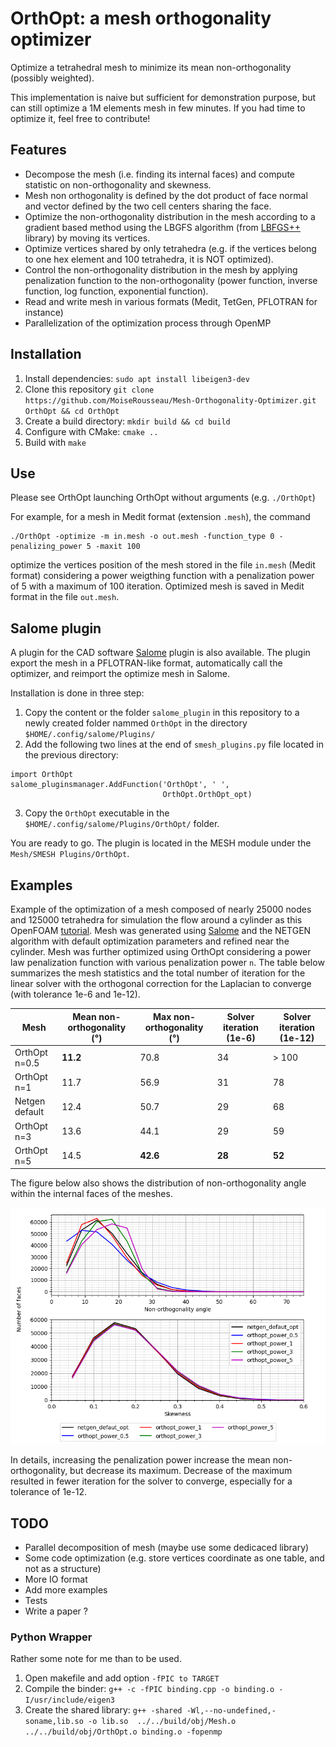 # OrthOpt: a mesh orthogonality optimizer

Optimize a tetrahedral mesh to minimize its mean non-orthogonality (possibly weighted).

This implementation is naive but sufficient for demonstration purpose, but can still optimize a 1M elements mesh in few minutes.
If you had time to optimize it, feel free to contribute!


## Features

* Decompose the mesh (i.e. finding its internal faces) and compute statistic on non-orthogonality and skewness.
* Mesh non orthogonality is defined by the dot product of face normal and vector defined by the two cell centers sharing the face.
* Optimize the non-orthogonality distribution in the mesh according to a gradient based method using the LBGFS algorithm (from [LBFGS++](https://lbfgspp.statr.me/) library) by moving its vertices.
* Optimize vertices shared by only tetrahedra (e.g. if the vertices belong to one hex element and 100 tetrahedra, it is NOT optimized).
* Control the non-orthogonality distribution in the mesh by applying penalization function to the non-orthogonality (power function, inverse function, log function, exponential function).
* Read and write mesh in various formats (Medit, TetGen, PFLOTRAN for instance)
* Parallelization of the optimization process through OpenMP


## Installation

1. Install dependencies: `sudo apt install libeigen3-dev`
2. Clone this repository `git clone https://github.com/MoiseRousseau/Mesh-Orthogonality-Optimizer.git OrthOpt && cd OrthOpt`
3. Create a build directory: `mkdir build && cd build`
4. Configure with CMake: `cmake ..`
5. Build with `make`


## Use

Please see OrthOpt launching OrthOpt without arguments (e.g. `./OrthOpt`)

For example, for a mesh in Medit format (extension `.mesh`), the command
```
./OrthOpt -optimize -m in.mesh -o out.mesh -function_type 0 -penalizing_power 5 -maxit 100 
```
optimize the vertices position of the mesh stored in the file `in.mesh` (Medit format) considering a power weigthing function with a penalization power of 5 with a maximum of 100 iteration.
Optimized mesh is saved in Medit format in the file `out.mesh`.


## Salome plugin

A plugin for the CAD software [Salome](https://salome-platform.org/) plugin is also available.
The plugin export the mesh in a PFLOTRAN-like format, automatically call the optimizer, and reimport the optimize mesh in Salome.

Installation is done in three step:
1. Copy the content or the folder `salome_plugin` in this repository to a newly created folder nammed `OrthOpt` in the directory `$HOME/.config/salome/Plugins/`
2. Add the following two lines at the end of `smesh_plugins.py` file located in the previous directory:
```
import OrthOpt
salome_pluginsmanager.AddFunction('OrthOpt', ' ',
                                  OrthOpt.OrthOpt_opt)
```
3. Copy the `OrthOpt` executable in the `$HOME/.config/salome/Plugins/OrthOpt/` folder.

You are ready to go. The plugin is located in the MESH module under the `Mesh/SMESH Plugins/OrthOpt`.


## Examples

Example of the optimization of a mesh composed of nearly 25000 nodes and 125000 tetrahedra for simulation the flow around a cylinder as this OpenFOAM [tutorial](https://www.openfoam.com/documentation/tutorial-guide/2-incompressible-flow/2.2-flow-around-a-cylinder#x7-390002.2).
Mesh was generated using [Salome](https://salome-platform.org/) and the NETGEN algorithm with default optimization parameters and refined near the cylinder.
Mesh was further optimized using OrthOpt considering a power law penalization function with various penalization power `n`.
The table below summarizes the mesh statistics and the total number of iteration for the linear solver with the orthogonal correction for the Laplacian to converge (with tolerance 1e-6 and 1e-12).

| Mesh | Mean non-orthogonality (°) | Max non-orthogonality (°) | Solver iteration (1e-6) | Solver iteration (1e-12) |
|---|---|---|---|---|
| OrthOpt n=0.5 | **11.2** | 70.8 | 34 | > 100 |
| OrthOpt n=1 | 11.7 | 56.9 | 31 | 78 |
| Netgen default | 12.4 | 50.7 | 29 | 68 |
| OrthOpt n=3 | 13.6 | 44.1 | 29 | 59 |
| OrthOpt n=5 | 14.5 | **42.6** | **28** | **52** |

The figure below also shows the distribution of non-orthogonality angle within the internal faces of the meshes.

![Mesh non-orthogonality distribution example](https://github.com/MoiseRousseau/Mesh-Orthogonality-Optimizer/blob/master/examples.png)

In details, increasing the penalization power increase the mean non-orthogonality, but decrease its maximum.
Decrease of the maximum resulted in fewer iteration for the solver to converge, especially for a tolerance of 1e-12.


## TODO

* Parallel decomposition of mesh (maybe use some dedicaced library)
* Some code optimization (e.g. store vertices coordinate as one table, and not as a structure)
* More IO format
* Add more examples
* Tests
* Write a paper ?


### Python Wrapper

Rather some note for me than to be used.

1. Open makefile and add option `-fPIC to TARGET`
2. Compile the binder: `g++ -c -fPIC binding.cpp -o binding.o -I/usr/include/eigen3`
3. Create the shared library: 
`g++ -shared -Wl,--no-undefined,-soname,lib.so -o lib.so  ../../build/obj/Mesh.o ../../build/obj/OrthOpt.o binding.o -fopenmp`
